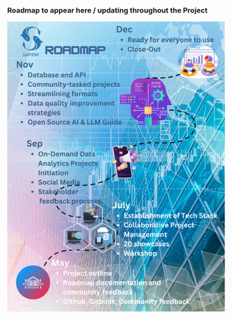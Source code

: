 ### Roadmap to appear here / updating throughout the Project

![Roadmap](https://github.com/Sapient-Predictive-Analytics/Data-Driven_Catalyst/blob/main/Funds/Reports/GitHub%20CSI.png)
